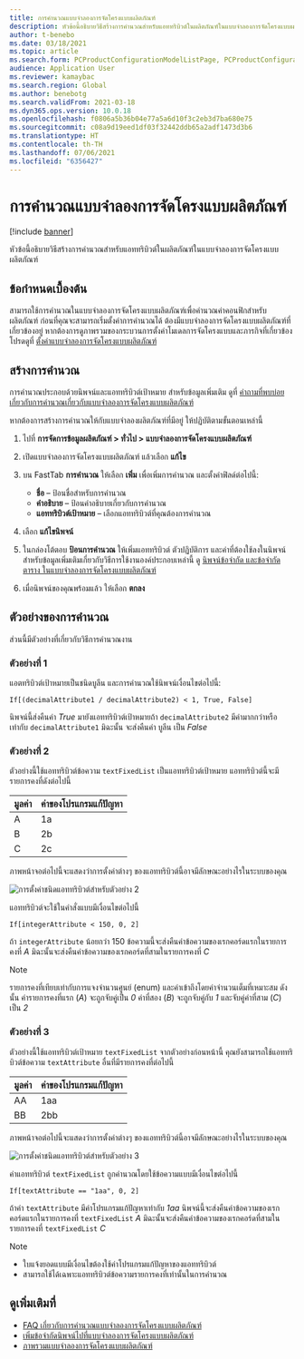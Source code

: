 ```yaml
---
title: การคำนวณแบบจำลองการจัดโครงแบบผลิตภัณฑ์
description: หัวข้อนี้อธิบายวิธีสร้างการคำนวณสำหรับแอททริบิวต์ในผลิตภัณฑ์ในแบบจำลองการจัดโครงแบบผลิตภัณฑ์
author: t-benebo
ms.date: 03/18/2021
ms.topic: article
ms.search.form: PCProductConfigurationModelListPage, PCProductConfigurationModelDetails
audience: Application User
ms.reviewer: kamaybac
ms.search.region: Global
ms.author: benebotg
ms.search.validFrom: 2021-03-18
ms.dyn365.ops.version: 10.0.18
ms.openlocfilehash: f0806a5b36b04e77a5a6d10f3c2eb3d7ba680e75
ms.sourcegitcommit: c08a9d19eed1df03f32442ddb65a2adf1473d3b6
ms.translationtype: HT
ms.contentlocale: th-TH
ms.lasthandoff: 07/06/2021
ms.locfileid: "6356427"
---
```

# <a name="product-configuration-model-calculations"></a>การคำนวณแบบจำลองการจัดโครงแบบผลิตภัณฑ์

[!include [banner](../includes/banner.md)]

หัวข้อนี้อธิบายวิธีสร้างการคำนวณสำหรับแอททริบิวต์ในผลิตภัณฑ์ในแบบจำลองการจัดโครงแบบผลิตภัณฑ์

## <a name="prerequisites"></a>ข้อกำหนดเบื้องต้น

สามารถใช้การคำนวณในแบบจำลองการจัดโครงแบบผลิตภัณฑ์เพื่อคำนวณค่าคอนฟิกสำหรับผลิตภัณฑ์ ก่อนที่คุณจะสามารถเริ่มตั้งค่าการคํานวณได้ ต้องมีแบบจำลองการจัดโครงแบบผลิตภัณฑ์ที่เกี่ยวข้องอยู่ หากต้องการดูภาพรวมของกระบวนการตั้งค่าโมเดลการจัดโครงแบบและภารกิจที่เกี่ยวข้อง โปรดดูที่ [ตั้งค่าแบบจำลองการจัดโครงแบบผลิตภัณฑ์](set-up-maintain-product-configuration-model.md)

## <a name="create-a-calculation"></a>สร้างการคำนวณ

การคำนวณประกอบด้วยนิพจน์และแอททริบิวต์เป้าหมาย สำหรับข้อมูลเพิ่มเติม ดูที่ [คำถามที่พบบ่อยเกี่ยวกับการคำนวณเกี่ยวกับแบบจำลองการจัดโครงแบบผลิตภัณฑ์](calculate-product-configuration-models.md)

หากต้องการสร้างการคํานวณให้กับแบบจำลองผลิตภัณฑ์ที่มีอยู่ ให้ปฏิบัติตามขั้นตอนเหล่านี้

1. ไปที่ **การจัดการข้อมูลผลิตภัณฑ์ \> ทั่วไป \> แบบจำลองการจัดโครงแบบผลิตภัณฑ์**
1. เปิดแบบจำลองการจัดโครงแบบผลิตภัณฑ์ แล้วเลือก **แก้ไข**
1. บน FastTab **การคํานวณ** ให้เลือก **เพิ่ม** เพื่อเพิ่มการคํานวณ และตั้งค่าฟิลด์ต่อไปนี้:

    - **ชื่อ** – ป้อนชื่อสำหรับการคํานวณ
    - **คำอธิบาย** – ป้อนคำอธิบายเกี่ยวกับการคำนวณ
    - **แอททริบิวต์เป้าหมาย** – เลือกแอททริบิวต์ที่คุณต้องการคํานวณ

1. เลือก **แก้ไขนิพจน์**
1. ในกล่องโต้ตอบ **ป้อนการคํานวณ** ให้เพิ่มแอททริบิวต์ ตัวปฏิบัติการ และค่าที่ต้องใช้ลงในนิพจน์ สำหรับข้อมูลเพิ่มเติมเกี่ยวกับวิธีการใช้งานองค์ประกอบเหล่านี้ ดู [นิพจน์ข้อจำกัด และข้อจำกัดตาราง ในแบบจำลองการจัดโครงแบบผลิตภัณฑ์](expression-constraints-table-constraints-product-configuration-models.md)
1. เมื่อนิพจน์ของคุณพร้อมแล้ว ให้เลือก **ตกลง**

## <a name="calculation-examples"></a>ตัวอย่างของการคำนวณ

ส่วนนี้มีตัวอย่างที่เกี่ยวกับวิธีการคํานวณงาน

### <a name="example-1"></a>ตัวอย่างที่ 1

แอตทริบิวต์เป้าหมายเป็นชนิดบูลีน และการคำนวณใช้นิพจน์เงื่อนไขต่อไปนี้:

`If[(decimalAttribute1 / decimalAttribute2) < 1, True, False]`

นิพจน์นี้ส่งคืนค่า *True* มายังแอททริบิวต์เป้าหมายถ้า `decimalAttribute2` มีค่ามากกว่าหรือเท่ากับ `decimalAttribute1` มิฉะนั้น จะส่งคืนค่า บูลีน เป็น *False*

### <a name="example-2"></a>ตัวอย่างที่ 2

ตัวอย่างนี้ใช้แอททริบิวต์ข้อความ `textFixedList` เป็นแอททริบิวต์เป้าหมาย แอททริบิวต์นี้จะมีรายการคงที่ดังต่อไปนี้

| มูลค่า | ค่าของโปรแกรมแก้ปัญหา |
|---|---|
| A | 1a |
| B | 2b |
| C | 2c |

ภาพหน้าจอต่อไปนี้จะแสดงว่าการตั้งค่าต่างๆ ของแอททริบิวต์นี้อาจมีลักษณะอย่างไรในระบบของคุณ

![การตั้งค่าชนิดแอททริบิวต์สำหรับตัวอย่าง 2](media/model-calculations-example2.png "การตั้งค่าชนิดแอททริบิวต์สำหรับตัวอย่าง 2")

แอททริบิวต์จะใช้ในคำสั่งแบบมีเงื่อนไขต่อไปนี้

`If[integerAttribute < 150, 0, 2]`

ถ้า `integerAttribute` น้อยกว่า 150 ข้อความนี้จะส่งคืนค่าข้อความของเรกคอร์ดแรกในรายการคงที่ *A* มิฉะนั้นจะส่งคืนค่าข้อความของเรกคอร์ดที่สามในรายการคงที่ *C*

> [!NOTE]
> รายการคงที่เทียบเท่ากับการแจงจํานวนศูนย์ (enum) และค่าเข้าถึงโดยค่าจํานวนเต็มที่เหมาะสม ดังนั้น ค่ารายการคงที่แรก (*A*) จะถูกจับคู่เป็น *0* ค่าที่สอง (*B*) จะถูกจับคู่กับ *1* และจับคู่ค่าที่สาม (*C*) เป็น *2*

### <a name="example-3"></a>ตัวอย่างที่ 3

ตัวอย่างนี้ใช้แอททริบิวต์เป้าหมาย `textFixedList` จากตัวอย่างก่อนหน้านี้ คุณยังสามารถใช้แอททริบิวต์ข้อความ `textAttribute` อื่นที่มีรายการคงที่ต่อไปนี้

| มูลค่า | ค่าของโปรแกรมแก้ปัญหา |
|---|---|
| AA | 1aa |
| BB | 2bb |

ภาพหน้าจอต่อไปนี้จะแสดงว่าการตั้งค่าต่างๆ ของแอททริบิวต์นี้อาจมีลักษณะอย่างไรในระบบของคุณ

![การตั้งค่าชนิดแอททริบิวต์สำหรับตัวอย่าง 3](media/model-calculations-example3.png "การตั้งค่าชนิดแอททริบิวต์สำหรับตัวอย่าง 3")

ค่าแอททริบิวต์ `textFixedList` ถูกคํานวณโดยใช้ข้อความแบบมีเงื่อนไขต่อไปนี้

`If[textAttribute == "1aa", 0, 2]`

ถ้าค่า `textAttribute` มีค่าโปรแกรมแก้ปัญหาเท่ากับ *1aa* นิพจน์นี้จะส่งคืนค่าข้อความของเรกคอร์ดแรกในรายการคงที่ `textFixedList` *A* มิฉะนั้นจะส่งคืนค่าข้อความของเรกคอร์ดที่สามในรายการคงที่ `textFixedList` *C*

> [!NOTE]
> - ใบแจ้งยอดแบบมีเงื่อนไขต้องใช้ค่าโปรแกรมแก้ปัญหาของแอททริบิวต์
> - สามารถใช้ได้เฉพาะแอททริบิวต์ข้อความรายการคงที่เท่านั้นในการคํานวณ

## <a name="see-also"></a>ดูเพิ่มเติมที่

- [FAQ เกี่ยวกับการคำนวณแบบจำลองการจัดโครงแบบผลิตภัณฑ์](calculate-product-configuration-models.md)
- [เพิ่มข้อจำกัดนิพจน์ไปที่แบบจำลองการจัดโครงแบบผลิตภัณฑ์](tasks/add-expression-constraint-product-configuration-model.md)
- [ภาพรวมแบบจำลองการจัดโครงแบบผลิตภัณฑ์](product-configuration-models.md)
